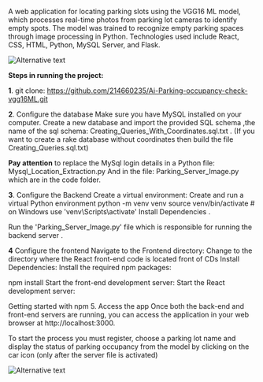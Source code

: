 A web application for locating parking slots using the VGG16 ML model, which processes real-time photos from
parking lot cameras to identify empty spots. The model was trained to recognize empty parking spaces
through image processing in Python. Technologies used include React, CSS, HTML, Python, MySQL Server, and
Flask.


![Alternative text](https://drive.google.com/uc?export=view&id=1Nng-o-UHm2vPenmralCB9YydjtStA8SW)

**Steps in running the project:**

**1**. git clone:
https://github.com/214660235/Ai-Parking-occupancy-check-vgg16ML.git

**2**. Configure the database Make sure you have MySQL installed on your computer. Create a new database and import the provided SQL schema ,the name of the sql schema: Creating_Queries_With_Coordinates.sql.txt .
(If you want to create a rake database without coordinates then build the file Creating_Queries.sql.txt)

**Pay attention** to replace the MySql login details in a Python file:
Mysql_Location_Extraction.py
And in the file: Parking_Server_Image.py
which are in the code folder.

**3**. Configure the Backend Create a virtual environment: Create and run a virtual Python environment
python -m venv venv source venv/bin/activate # on Windows use 'venv\Scripts\activate' Install Dependencies .

Run the 'Parking_Server_Image.py' file
which is responsible for running the backend server .

**4** Configure the frontend Navigate to the Frontend directory: Change to the directory where the React front-end code is located
front of CDs Install Dependencies: Install the required npm packages:

npm install Start the front-end development server: Start the React development server:

Getting started with npm 5. Access the app Once both the back-end and front-end servers are running, you can access the application in your web browser at http://localhost:3000.

To start the process you must register, choose a parking lot name 
and display the status of parking occupancy from the model by clicking on the car icon (only after the server file is activated)


![Alternative text](https://drive.google.com/uc?export=view&id=14m3VvdgVXc7VJaAl1_4FzySAMC7sgB-A)


